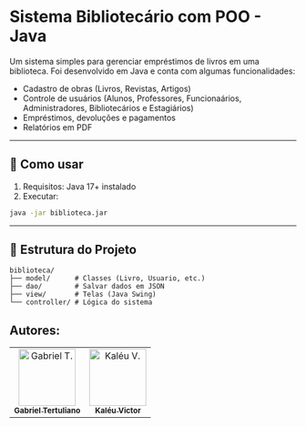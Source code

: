 # Sistema Bibliotecário com POO - Java
Um sistema simples para gerenciar empréstimos de livros em uma biblioteca. Foi desenvolvido em Java e conta com algumas funcionalidades:
- Cadastro de obras (Livros, Revistas, Artigos)
- Controle de usuários (Alunos, Professores, Funcionaários, Administradores, Bibliotecários e Estagiários)
- Empréstimos, devoluções e pagamentos
- Relatórios em PDF

---

## 🚀 Como usar
1. Requisitos: Java 17+ instalado
2. Executar:
```bash
java -jar biblioteca.jar
```


---

## 📂 Estrutura do Projeto
```text
biblioteca/  
├── model/      # Classes (Livro, Usuario, etc.)  
├── dao/        # Salvar dados em JSON  
├── view/       # Telas (Java Swing)  
└── controller/ # Lógica do sistema  
```
## Autores:
<table>
    <tr>
        <td align="center">
            <a href="https://github.com/CCodekey">
                <img src="https://avatars.githubusercontent.com/u/105808889?v=4" width="100px;" alt="Gabriel T."/><br>
                <sub>
                    <b>Gabriel Tertuliano</b>
                </sub>
            </a>
        </td>
        <td align="center">
            <a href="https://github.com/kaleu-victor">
                <img src="https://avatars.githubusercontent.com/u/169067294?v=4" width="100px;" alt="Kaléu V."/><br>
                <sub>
                    <b>Kaléu Victor</b>
                </sub>
            </a>
        </td>
    </tr>
</table>
